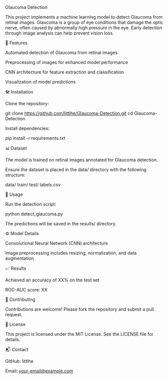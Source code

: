 Glaucoma Detection

This project implements a machine learning model to detect Glaucoma from retinal images. Glaucoma is a group of eye conditions that damage the optic nerve, often caused by abnormally high pressure in the eye. Early detection through image analysis can help prevent vision loss.

🚀 Features

Automated detection of Glaucoma from retinal images

Preprocessing of images for enhanced model performance

CNN architecture for feature extraction and classification

Visualization of model predictions

🛠️ Installation

Clone the repository:

git clone https://github.com/littlhe/Glaucoma-Detection.git
cd Glaucoma-Detection

Install dependencies:

pip install -r requirements.txt

📊 Dataset

The model is trained on retinal images annotated for Glaucoma detection.

Ensure the dataset is placed in the data/ directory with the following structure:

data/
  train/
  test/
  labels.csv

🚀 Usage

Run the detection script:

python detect_glaucoma.py

The predictions will be saved in the results/ directory.

⚙️ Model Details

Convolutional Neural Network (CNN) architecture

Image preprocessing includes resizing, normalization, and data augmentation

📈 Results

Achieved an accuracy of XX% on the test set

ROC-AUC score: XX

🤝 Contributing

Contributions are welcome! Please fork the repository and submit a pull request.

📜 License

This project is licensed under the MIT License. See the LICENSE file for details.

📬 Contact

GitHub: littlhe

Email: your-email@example.com
